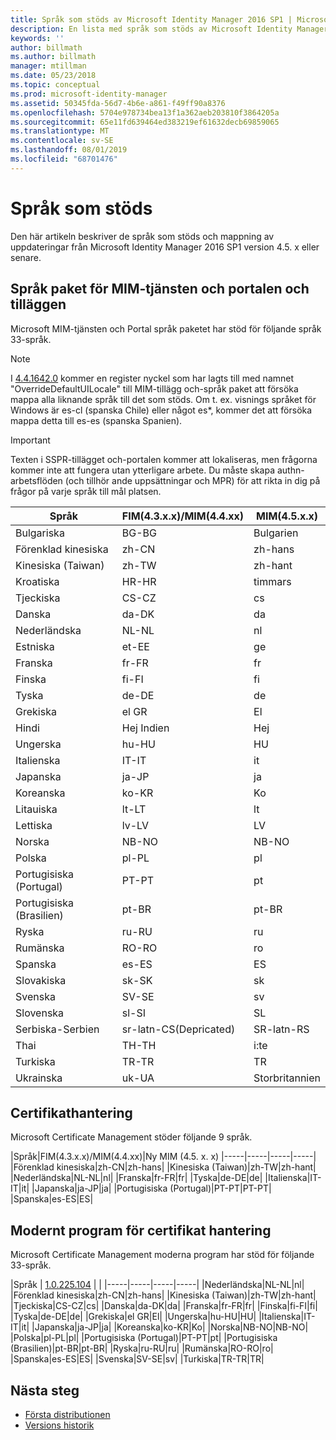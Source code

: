```yaml
---
title: Språk som stöds av Microsoft Identity Manager 2016 SP1 | Microsoft Docs
description: En lista med språk som stöds av Microsoft Identity Manager 2016 SP1.
keywords: ''
author: billmath
ms.author: billmath
manager: mtillman
ms.date: 05/23/2018
ms.topic: conceptual
ms.prod: microsoft-identity-manager
ms.assetid: 50345fda-56d7-4b6e-a861-f49ff90a8376
ms.openlocfilehash: 5704e978734bea13f1a362aeb203810f3864205a
ms.sourcegitcommit: 65e11fd639464ed383219ef61632decb69859065
ms.translationtype: MT
ms.contentlocale: sv-SE
ms.lasthandoff: 08/01/2019
ms.locfileid: "68701476"
---
```

# <a name="supported-languages"></a>Språk som stöds

Den här artikeln beskriver de språk som stöds och mappning av uppdateringar från Microsoft Identity Manager 2016 SP1 version 4.5. x eller senare.

## <a name="mim-service-and-portal-and-add-ins-and-extensions-language-pack"></a>Språk paket för MIM-tjänsten och portalen och tilläggen 

Microsoft MIM-tjänsten och Portal språk paketet har stöd för följande språk 33-språk.  

> [!NOTE]
> I [4.4.1642.0](https://support.microsoft.com/en-us/help/4021562/hotfix-rollup-package-build-4-4-1642-0-is-available-for-microsoft) kommer en register nyckel som har lagts till med namnet "OverrideDefaultUILocale" till MIM-tillägg och-språk paket att försöka mappa alla liknande språk till det som stöds. Om t. ex. visnings språket för Windows är es-cl (spanska Chile) eller något es\*, kommer det att försöka mappa detta till es-es (spanska Spanien).

> [!IMPORTANT]
> Texten i SSPR-tillägget och-portalen kommer att lokaliseras, men frågorna kommer inte att fungera utan ytterligare arbete. Du måste skapa authn-arbetsflöden (och tillhör ande uppsättningar och MPR) för att rikta in dig på frågor på varje språk till mål platsen.

|       Språk        | FIM(4.3.x.x)/MIM(4.4.xx) | MIM(4.5.x.x) |
|-----------------------|--------------------------|--------------|
|       Bulgariska       |          BG-BG           |      Bulgarien      |
| Förenklad kinesiska  |          zh-CN           |   zh-hans    |
|   Kinesiska (Taiwan)    |          zh-TW           |   zh-hant    |
|       Kroatiska        |          HR-HR           |      timmars      |
|         Tjeckiska         |          CS-CZ           |      cs      |
|        Danska         |          da-DK           |      da      |
|         Nederländska         |          NL-NL           |      nl      |
|       Estniska        |          et-EE           |      ge      |
|        Franska         |          fr-FR           |      fr      |
|        Finska        |          fi-FI           |      fi      |
|        Tyska         |          de-DE           |      de      |
|         Grekiska         |          el GR           |      El      |
|         Hindi         |          Hej Indien           |      Hej      |
|       Ungerska       |          hu-HU           |      HU      |
|        Italienska        |          IT-IT           |      it      |
|       Japanska        |          ja-JP           |      ja      |
|        Koreanska         |          ko-KR           |      Ko      |
|      Litauiska       |          lt-LT           |      lt      |
|        Lettiska        |          lv-LV           |      LV      |
|       Norska       |          NB-NO           |    NB-NO     |
|        Polska         |          pl-PL           |      pl      |
| Portugisiska (Portugal) |          PT-PT           |      pt      |
|  Portugisiska (Brasilien)  |          pt-BR           |    pt-BR     |
|        Ryska        |          ru-RU           |      ru      |
|       Rumänska        |          RO-RO           |      ro      |
|        Spanska        |          es-ES           |      ES      |
|        Slovakiska         |          sk-SK           |      sk      |
|        Svenska        |          SV-SE           |      sv      |
|       Slovenska       |          sl-SI           |      SL      |
|   Serbiska-Serbien    |  sr-latn-CS(Depricated)  |  SR-latn-RS  |
|         Thai          |          TH-TH           |      i:te      |
|        Turkiska        |          TR-TR           |      TR      |
|       Ukrainska       |          uk-UA           |      Storbritannien      |

## <a name="certificate-management"></a>Certifikathantering 
Microsoft Certificate Management stöder följande 9 språk. 

|Språk|FIM(4.3.x.x)/MIM(4.4.xx)|Ny MIM (4.5. x. x)
|-----|-----|-----|-----|
|Förenklad kinesiska|zh-CN|zh-hans|
|Kinesiska (Taiwan)|zh-TW|zh-hant|
|Nederländska|NL-NL|nl|
|Franska|fr-FR|fr|
|Tyska|de-DE|de|
|Italienska|IT-IT|it|
|Japanska|ja-JP|ja|
|Portugisiska (Portugal)|PT-PT|PT-PT|
|Spanska|es-ES|ES|

## <a name="certificate-management-modern-application"></a>Modernt program för certifikat hantering  
Microsoft Certificate Management moderna program har stöd för följande 33-språk. 

|Språk | [1.0.225.104](https://www.microsoft.com/en-us/download/details.aspx?id=54954) | |
|-----|-----|-----|-----|
|Nederländska|NL-NL|nl|
|Förenklad kinesiska|zh-CN|zh-hans|
|Kinesiska (Taiwan)|zh-TW|zh-hant|
|Tjeckiska|CS-CZ|cs|
|Danska|da-DK|da|
|Franska|fr-FR|fr|
|Finska|fi-FI|fi|
|Tyska|de-DE|de|
|Grekiska|el GR|El|
|Ungerska|hu-HU|HU|
|Italienska|IT-IT|it|
|Japanska|ja-JP|ja|
|Koreanska|ko-KR|Ko|
|Norska|NB-NO|NB-NO|
|Polska|pl-PL|pl|
|Portugisiska (Portugal)|PT-PT|pt|
|Portugisiska (Brasilien)|pt-BR|pt-BR|
|Ryska|ru-RU|ru|
|Rumänska|RO-RO|ro|
|Spanska|es-ES|ES|
|Svenska|SV-SE|sv|
|Turkiska|TR-TR|TR|

## <a name="next-steps"></a>Nästa steg

- [Första distributionen](microsoft-identity-manager-deploy.md)
- [Versions historik](reference/version-history.md)
